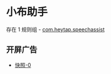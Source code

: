 # 小布助手

存在 1 规则组 - [com.heytap.speechassist](/src/apps/com.heytap.speechassist.ts)

## 开屏广告

- [快照-0](https://i.gkd.li/import/13626895)
